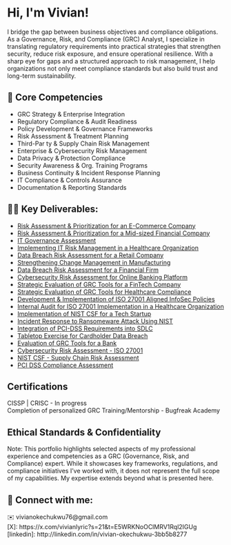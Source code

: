 <h1>Hi, I'm Vivian! </h1>

I bridge the gap between business objectives and compliance obligations. As a Governance, Risk, and Compliance (GRC) Analyst, I specialize in translating regulatory requirements into practical strategies that strengthen security, reduce risk exposure, and ensure operational resilience. With a sharp eye for gaps and a structured approach to risk management, I help organizations not only meet compliance standards but also build trust and long-term sustainability.

<h2> 🔑 Core Competencies</h2>

- GRC Strategy & Enterprise Integration
-	Regulatory Compliance & Audit Readiness
-	Policy Development & Governance Frameworks
-	Risk Assessment & Treatment Planning
-	Third-Par ty & Supply Chain Risk Management
-	Enterprise & Cybersecurity Risk Management
-	Data Privacy & Protection Compliance
-	Security Awareness & Org. Training Programs
-	Business Continuity & Incident Response Planning
-	IT Compliance & Controls Assurance
-	Documentation & Reporting Standards

 
<h2>👨‍💻 Key Deliverables:</h2>

- [Risk Assessment & Prioritization for an E-Commerce Company](https://github.com/vivianokechukwu/VulnerabilityRiskAssessment)
- [Risk Assessment & Prioritization for a Mid-sized Financial Company](https://github.com/vivianokechukwu/IDOR-Vulnerability-in-HR-Portal)
- [IT Governance Assessment](https://github.com/vivianokechukwu/GovernanceAssessment)
- [Implementing IT Risk Management in a Healthcare Organization](https://github.com/vivianokechukwu/RiskManagement)
- [Data Breach Risk Assessment for a Retail Company](https://github.com/vivianokechukwu/RiskAssessment)
- [Strengthening Change Management in Manufacturing](https://github.com/vivianokechukwu/IT-process-efficiency)
- [Data Breach Risk Assessment for a Financial Firm](https://github.com/vivianokechukwu/CloudDataSecurity)
- [Cybersecurity Risk Assessment for Online Banking Platform](https://github.com/vivianokechukwu/CybersecurityRiskAssessment)
- [Strategic Evaluation of GRC Tools for a FinTech Company](https://github.com/vivianokechukwu/PrivacyCompliance)
- [Strategic Evaluation of GRC Tools for Healthcare Compliance](https://github.com/vivianokechukwu/GRC-Tools)
- [Development & Implementation of ISO 27001 Aligned InfoSec Policies](https://github.com/vivianokechukwu/InfoSec-Policies)
- [Internal Audit for ISO 27001 Implementation in a Healthcare Organization](https://github.com/vivianokechukwu/InternalAudit)
- [Implementation of NIST CSF for a Tech Startup](https://github.com/vivianokechukwu/NIST-CSF)
- [Incident Response to Ransomeware Attack Using NIST](https://github.com/vivianokechukwu/NIST-Simulation)
- [Integration of PCI-DSS Requirements into SDLC](https://github.com/vivianokechukwu/PCI-DSS-SDLC)
- [Tabletop Exercise for Cardholder Data Breach](https://github.com/vivianokechukwu/TabletopExercise)
- [Evaluation of GRC Tools for a Bank](https://github.com/vivianokechukwu/ToolEvaluation)
- [Cybersecurity Risk Assessment - ISO 27001](https://github.com/vivianokechukwu/Cybersecurity)
- [NIST CSF - Supply Chain Risk Assessment](https://github.com/vivianokechukwu/NIST-Framework)
- [PCI DSS Compliance Assessment](https://github.com/vivianokechukwu/compliance-assessment)


<h2> Certifications</h2>

CISSP | CRISC - In progress<br>
Completion of personalized GRC Training/Mentorship - Bugfreak Academy

<h2> Ethical Standards & Confidentiality</h2>

Note: This portfolio highlights selected aspects of my professional experience and competencies as a GRC (Governance, Risk, and Compliance) expert. While it showcases key frameworks, regulations, and compliance initiatives I’ve worked with, it does not represent the full scope of my capabilities. My expertise extends beyond what is presented here.


<h2> 🤳 Connect with me:</h2>
✉️ vivianokechukwu76@gmail.com<br>
[X]: https://x.com/vivianlyric?s=21&t=E5WRKNoOClMRV1Rql2IGUg<br>
[linkedin]: http://linkedin.com/in/vivian-okechukwu-3bb5b8277

<!--

Here are some ideas to get you started:

- 🔭 I’m currently working on ...
- 🌱 I’m currently learning ...
- 👯 I’m looking to collaborate on ...
- 🤔 I’m looking for help with ...
- 💬 Ask me about ...
- 📫 How to reach me: ...
- 😄 Pronouns: ...
- ⚡ Fun fact: ...
-->
